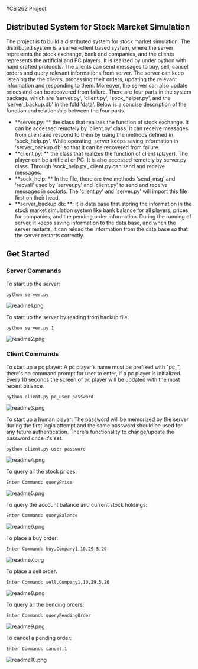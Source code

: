#CS 262 Project
## Distributed System for Stock Marcket Simulation
The project is to build a distributed system for stock market simulation. The distributed system is a server-client based system, where the server represents the stock exchange, bank and companies, and the clients represents the artificial and PC players. It is realized by under python with hand crafted protocols. The clients can send messages to buy, sell, cancel orders and query relevant informations from server. The server can keep listening the the clients, processing their orders, updating the relevant information and responding to them. Moreover, the server can also update prices and can be recovered from failure. There are four parts in the system package, which are 'server.py', 'client.py', 'sock_helper.py', and the 'server_backup.db' in the fold 'data'. Below is a concise description of the function and relationship between the four parts.

- **server.py: ** the class that realizes the function of stock exchange. It can be accessed remotely by 'client.py' class. It can receive messages from client and respond to them by using the methods defined in 'sock_help.py'. While operating, server keeps saving information in 'server_backup.db' so that it can be recovered from failure.
- **client.py: ** the class that realizes the function of client (player). The player can be artificial or PC. It is also accessed remotely by server.py class. Through 'sock_help.py', client.py can send and receive messages.
- **sock_help: ** In the file, there are two methods 'send_msg' and 'recvall' used by 'server.py' and 'client.py' to send and receive messages in sockets. The 'client.py' and 'server.py' will import this file first on their head.
- **server_backup.db: **: it is data base that storing the information in the stock market simulation system like bank balance for all players, prices for companies, and the pending order information. During the running of server, it keeps saving information to the data base, and when the server restarts, it can reload the information from the data base so that the server restarts correctly.


## Get Started
### Server Commands
To start up the server:

    python server.py

![readme1.png]({{site.baseurl}}/readme1.png)

To start up the server by reading from backup file:

    python server.py 1

![readme2.png]({{site.baseurl}}/readme2.png)

### Client Commands
To start up a pc player:
A pc player's name must be prefixed with "pc_", there's no command prompt for user to enter, if a pc player is initialized. Every 10 seconds the screen of pc player will be updated with the most recent balance.

    python client.py pc_user password

![readme3.png]({{site.baseurl}}/readme3.png)

To start up a human player:
The password will be memorized by the server during the first login attempt and the same password should be used for any future authentication. There's functionality to change/update the password once it's set. 

    python client.py user password

![readme4.png]({{site.baseurl}}/readme4.png)

To query all the stock prices:

    Enter Command: queryPrice

![readme5.png]({{site.baseurl}}/readme5.png)

To query the account balance and current stock holdings:

    Enter Command: queryBalance

![readme6.png]({{site.baseurl}}/readme6.png)

To place a buy order:

    Enter Command: buy,Company1,10,29.5,20

![readme7.png]({{site.baseurl}}/readme7.png)

To place a sell order:

    Enter Command: sell,Company1,10,29.5,20

![readme8.png]({{site.baseurl}}/readme8.png)

To query all the pending orders:

    Enter Command: queryPendingOrder

![readme9.png]({{site.baseurl}}/readme9.png)

To cancel a pending order:

    Enter Command: cancel,1

![readme10.png]({{site.baseurl}}/readme10.png)
